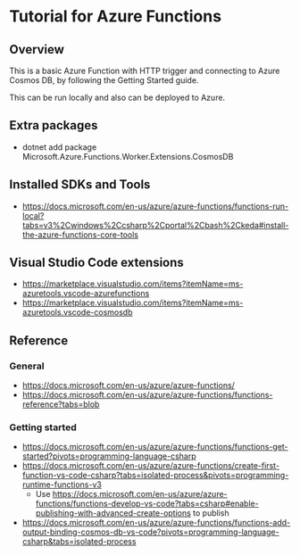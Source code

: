# Tutorial for Azure Functions

## Overview

This is a basic Azure Function with HTTP trigger and connecting to Azure Cosmos DB, by following the Getting Started guide.

This can be run locally and also can be deployed to Azure.

## Extra packages

- dotnet add package Microsoft.Azure.Functions.Worker.Extensions.CosmosDB

## Installed SDKs and Tools

- https://docs.microsoft.com/en-us/azure/azure-functions/functions-run-local?tabs=v3%2Cwindows%2Ccsharp%2Cportal%2Cbash%2Ckeda#install-the-azure-functions-core-tools

## Visual Studio Code extensions

- https://marketplace.visualstudio.com/items?itemName=ms-azuretools.vscode-azurefunctions
- https://marketplace.visualstudio.com/items?itemName=ms-azuretools.vscode-cosmosdb

## Reference

### General

- https://docs.microsoft.com/en-us/azure/azure-functions/
- https://docs.microsoft.com/en-us/azure/azure-functions/functions-reference?tabs=blob 

### Getting started

- https://docs.microsoft.com/en-us/azure/azure-functions/functions-get-started?pivots=programming-language-csharp
- https://docs.microsoft.com/en-us/azure/azure-functions/create-first-function-vs-code-csharp?tabs=isolated-process&pivots=programming-runtime-functions-v3
   - Use https://docs.microsoft.com/en-us/azure/azure-functions/functions-develop-vs-code?tabs=csharp#enable-publishing-with-advanced-create-options to publish
- https://docs.microsoft.com/en-us/azure/azure-functions/functions-add-output-binding-cosmos-db-vs-code?pivots=programming-language-csharp&tabs=isolated-process
